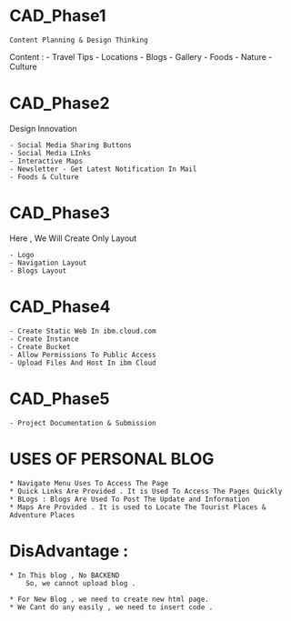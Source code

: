 # CAD_Phase1

	Content Planning & Design Thinking
Content :
	- Travel Tips
	- Locations
	- Blogs
	- Gallery
	- Foods
	- Nature
	- Culture

# CAD_Phase2

Design Innovation

	- Social Media Sharing Buttons
	- Social Media LInks
	- Interactive Maps
	- Newsletter - Get Latest Notification In Mail
	- Foods & Culture

# CAD_Phase3

Here , We Will Create Only Layout

	- Logo
	- Navigation Layout
	- Blogs Layout

# CAD_Phase4

	- Create Static Web In ibm.cloud.com
	- Create Instance 
	- Create Bucket
	- Allow Permissions To Public Access
	- Upload Files And Host In ibm Cloud

# CAD_Phase5

	- Project Documentation & Submission

# USES OF PERSONAL BLOG

	* Navigate Menu Uses To Access The Page
	* Quick Links Are Provided . It is Used To Access The Pages Quickly
	* BLogs : Blogs Are Used To Post The Update and Information
	* Maps Are Provided . It is used to Locate The Tourist Places & Adventure Places
 
# DisAdvantage :

	* In This blog , No BACKEND
		So, we cannot upload blog .

	* For New Blog , we need to create new html page.
	* We Cant do any easily , we need to insert code .
